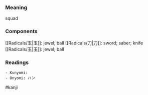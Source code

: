 ### Meaning

squad

### Components

[[Radicals/玉|玉]]: jewel; ball [[Radicals/刀|刀]]: sword; saber; knife [[Radicals/玉|玉]]: jewel; ball

### Readings

```
- Kunyomi: 
- Onyomi: ハン
```

#kanji